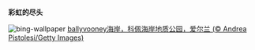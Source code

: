 
**彩虹的尽头**

![bing-wallpaper](https://www.bing.com/th?id=OHR.BallyvooneyCove_ZH-CN0284564457_1920x1080.jpg)
[ballyvooney海岸，科佩海岸地质公园，爱尔兰 (© Andrea Pistolesi/Getty Images)](https://www.bing.com/search?q=%E7%88%B1%E5%B0%94%E5%85%B0%E7%A7%91%E4%BD%A9%E6%B5%B7%E5%B2%B8%E5%9C%B0%E8%B4%A8%E5%85%AC%E5%9B%AD&amp;form=hpcapt&amp;mkt=zh-cn)
  